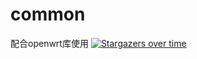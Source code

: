 # common
配合openwrt库使用
[![Stargazers over time](https://starchart.cc/shidahuilang/common.svg)](https://starchart.cc/shidahuilang/common)

